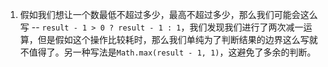 1. 假如我们想让一个数最低不超过多少，最高不超过多少，那么我们可能会这么写 --  `result - 1 > 0 ? result - 1 : 1`，我们发现我们进行了两次减一运算，但是假如这个操作比较耗时，那么我们单纯为了判断结果的边界这么写就不值得了。另一种写法是`Math.max(result - 1, 1)`，这避免了多余的判断。